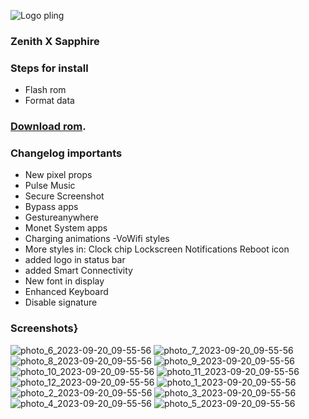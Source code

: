 ![Logo pling](https://github.com/MrrMiloa/Zenith-Surya-Sapphire/assets/119014113/b56d3697-400e-48e9-83d6-d2c36694eb4d)
### Zenith X Sapphire
### Steps for install
- Flash rom
- Format data
### [Download rom](https://devuploads.com/xd8po6js96gg).

### Changelog importants
- New pixel props 
- Pulse Music 
- Secure Screenshot
- Bypass apps 
- Gestureanywhere
- Monet System apps 
- Charging animations 
-VoWifi styles
- More styles in:
Clock chip
Lockscreen
Notifications 
Reboot icon
- added logo in status bar 
- added Smart Connectivity
- New font in display 
- Enhanced Keyboard
- Disable signature


### Screenshots}
![photo_6_2023-09-20_09-55-56](https://github.com/MrrMiloa/Zenith-Surya-Sapphire/assets/119014113/7169a159-8591-4c99-acf9-9fe751651645)
![photo_7_2023-09-20_09-55-56](https://github.com/MrrMiloa/Zenith-Surya-Sapphire/assets/119014113/ac6f3c41-bb50-4971-96d1-1d35d1d1db4d)
![photo_8_2023-09-20_09-55-56](https://github.com/MrrMiloa/Zenith-Surya-Sapphire/assets/119014113/8c29e5d6-2ccc-4f14-ab79-1d0e83689669)
![photo_9_2023-09-20_09-55-56](https://github.com/MrrMiloa/Zenith-Surya-Sapphire/assets/119014113/fc621e28-9379-4115-87e0-21aaffbd43ff)
![photo_10_2023-09-20_09-55-56](https://github.com/MrrMiloa/Zenith-Surya-Sapphire/assets/119014113/a6443b5f-333e-4d79-bf35-268c0855f06c)
![photo_11_2023-09-20_09-55-56](https://github.com/MrrMiloa/Zenith-Surya-Sapphire/assets/119014113/385af451-a563-4127-bf9b-62467fbe7a49)
![photo_12_2023-09-20_09-55-56](https://github.com/MrrMiloa/Zenith-Surya-Sapphire/assets/119014113/11c30a24-1645-4b98-8810-4447e03ef14a)
![photo_1_2023-09-20_09-55-56](https://github.com/MrrMiloa/Zenith-Surya-Sapphire/assets/119014113/e382ee40-1a9a-4f20-b685-3f4a6c926224)
![photo_2_2023-09-20_09-55-56](https://github.com/MrrMiloa/Zenith-Surya-Sapphire/assets/119014113/73c36c7a-252c-49a7-ab6b-a23be623f923)
![photo_3_2023-09-20_09-55-56](https://github.com/MrrMiloa/Zenith-Surya-Sapphire/assets/119014113/73bbd169-eb0e-4195-896f-469bd16bdc65)
![photo_4_2023-09-20_09-55-56](https://github.com/MrrMiloa/Zenith-Surya-Sapphire/assets/119014113/75655feb-ad4b-4c41-a16d-7230fd51675e)
![photo_5_2023-09-20_09-55-56](https://github.com/MrrMiloa/Zenith-Surya-Sapphire/assets/119014113/a4e2b04c-aea7-4dc2-b12d-bcde169304ff)

